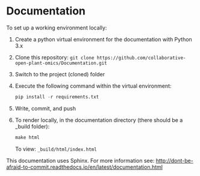 # Documentation

To set up a working environment locally:

1. Create a python virtual environment for the documentation with Python 3.x
2. Clone this repository: `git clone https://github.com/collaborative-open-plant-omics/Documentation.git`
3. Switch to the project (cloned) folder
4. Execute the following command within the virtual environment:
	```python
	pip install -r requirements.txt
	```

5. Write, commit, and push

6. To render locally, in the documentation directory (there should be a _build folder):
	```python
	make html
	```
	To view: `_build/html/index.html`


This documentation uses Sphinx. For more information see: http://dont-be-afraid-to-commit.readthedocs.io/en/latest/documentation.html



